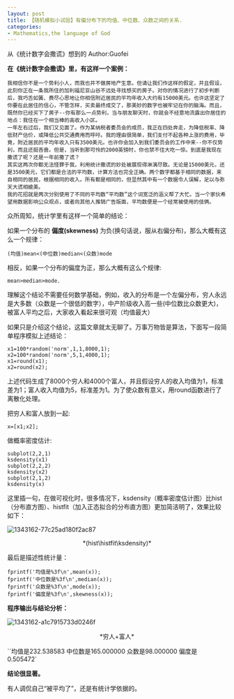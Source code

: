 ```yaml
---
layout: post
title: 【随机模拟小试验】有偏分布下的均值、中位数、众数之间的关系.
categories:
- Mathematics,the language of God
---
```


从《统计数字会撒谎》想到的
Author:Guofei

**在《统计数字会撒谎》里，有这样一个案例：**

    我相信你不是一个势利小人，而我也并不做房地产生意。但请让我们作这样的假定，并且假设，此刻你正在一条我所住的加利福尼亚山谷不远处寻找想买的房子。对你的情况进行了初步判断后，我巧舌如簧、费尽心思地让你相信附近居民的平均年收入大约有15000美元。也许这坚定了你要在此居住的信心，不管怎样，买卖最终成交了，那美妙的数字也被牢记在你的脑海。而且，既然你已经买下了房子--你有那么一点势利，当与朋友聊天时，你就会不经意地流露出你居住的地点：我住在一个相当棒的高收入小区。
    一年左右过后，我们又见面了。作为某纳税者委员会的成员，我正在四处奔走，为降低税率、降低财产估价，或降低公共交通费用而呼吁。我的理由很简单，我们支付不起各种上涨的费用，毕竟，附近居民的平均年收入只有3500美元。也许你会加入到我们委员会的工作中来--你不仅势利，而且还挺吝啬。但是，当听到那可怜的2000英镑时，你也禁不住大吃一惊。到底是我现在撒谎了呢？还是一年前撒了谎？
    其实这两次你都无法怪罪于我，利用统计撒谎的妙处被展现得淋漓尽致。无论是15000美元，还是3500美元，它们都是合法的平均数，计算方法也完全正确。两个数字都基于相同的数据，来自相同的居民，根据相同的收入。所有都是相同的，但显然其中有一个数据令人误解，足以与弥天大谎相媲美。
    我的花招就是两次分别使用了不同的平均数“平均数”这个词宽泛的涵义帮了大忙。当一个家伙希望用数据影响公众观点，或者向其他人推销广告版面，平均数便是一个经常被使用的伎俩。

众所周知，统计学里有这样一个简单的结论：

如果一个分布的 __偏度(skewness)__ 为负(换句话说，服从右偏分布)，那么大概有这么一个规律：

    (均值)mean<(中位数)median<(众数)mode

相反，如果一个分布的偏度为正，那么大概有这么个规律:

    mean>median>mode.

理解这个结论不需要任何数学基础，例如，收入的分布是一个左偏分布，穷人永远是大多数（众数是一个很低的数字），中产阶级收入高一些(中位数比众数更大)，被富人平均之后，大家收入看起来很可观（均值最大）

如果只是介绍这个结论，这篇文章就太无聊了。万事万物皆是算法，下面写一段简单程序模拟上述结论：

    x1=100*random('norm',1,1,8000,1);
    x2=100*random('norm',5,1,4000,1);
    x1=round(x1);
    x2=round(x2);

上述代码生成了8000个穷人和4000个富人，并且假设穷人的收入均值为1，标准差为1；富人收入均值为5，标准差为1。为了使众数有意义，用round函数进行了离散化处理。

把穷人和富人放到一起:

    x=[x1;x2];

做概率密度估计:

    subplot(2,2,1)
    ksdensity(x1)
    subplot(2,2,2)
    ksdensity(x2)
    subplot(2,1,2)
    ksdensity(x)

这里插一句，在做可视化时，很多情况下，ksdensity（概率密度估计图）比hist（分布直方图）、histfit（加入正态拟合的分布直方图）更加简洁明了，效果比较如下：

![1343162-77c25ad180f2ac87](http://i.imgur.com/TO24UlI.png)

<center>*(hist\histfit\ksdensity)*</center >


最后是描述性统计量：

    fprintf('均值是%3f\n',mean(x));
    fprintf('中位数是%3f\n',median(x));
    fprintf('众数是%3f\n',mode(x));
    fprintf('偏度是%3f\n',skewness(x));


**程序输出与结论分析：**

![1343162-a1c7915733d0246f](http://i.imgur.com/ARLqpc3.png)

<center>*穷人+富人*</center >


``均值是232.538583
中位数是165.000000
众数是98.000000
偏度是0.505472`

**结论很显著。**

有人调侃自己“被平均了”，还是有统计学依据的。
